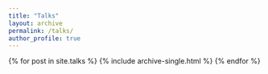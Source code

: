 ```yaml
---
title: "Talks"
layout: archive
permalink: /talks/
author_profile: true
---
```


{% for post in site.talks %} {% include archive-single.html %} {% endfor %}